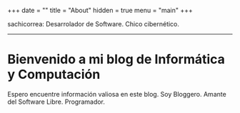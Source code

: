 +++
date = ""
title = "About"
hidden = true
menu = "main"
+++

sachicorrea: Desarrolador de Software. Chico cibernético.

***

# Bienvenido a mi blog de Informática y Computación

Espero encuentre información valiosa en este blog. 
Soy Bloggero. Amante del Software Libre. Programador.
